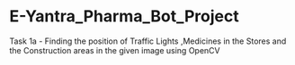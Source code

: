 # E-Yantra_Pharma_Bot_Project
Task 1a - Finding the position of Traffic Lights ,Medicines in the Stores and the Construction areas in the given image using OpenCV
